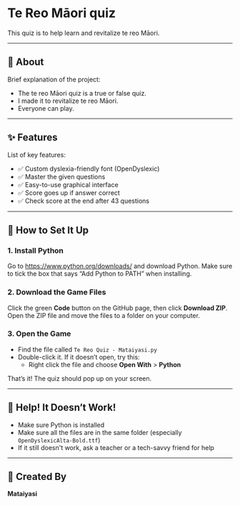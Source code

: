 # Te Reo Māori quiz

This quiz is to help learn and revitalize te reo Māori.

---

## 📌 About

Brief explanation of the project:  
- The te reo Māori quiz is a true or false quiz.
- I made it to revitalize te reo Māori.
- Everyone can play.

---

## ✨ Features

List of key features:
- ✅ Custom dyslexia-friendly font (OpenDyslexic)
- ✅ Master the given questions
- ✅ Easy-to-use graphical interface
- ✅ Score goes up if answer correct
- ✅ Check score at the end after 43 questions

---

## 🧰 How to Set It Up

### 1. Install Python

Go to https://www.python.org/downloads/ and download Python. Make sure to tick the box that says “Add Python to PATH” when installing.

### 2. Download the Game Files

Click the green **Code** button on the GitHub page, then click **Download ZIP**. Open the ZIP file and move the files to a folder on your computer.

### 3. Open the Game

- Find the file called `Te Reo Quiz - Mataiyasi.py`
- Double-click it. If it doesn’t open, try this:
  - Right click the file and choose **Open With** > **Python**

That’s it! The quiz should pop up on your screen.

---

## 💬 Help! It Doesn’t Work!

- Make sure Python is installed
- Make sure all the files are in the same folder (especially `OpenDyslexicAlta-Bold.ttf`)
- If it still doesn't work, ask a teacher or a tech-savvy friend for help

---

## 👤 Created By

**Mataiyasi**
